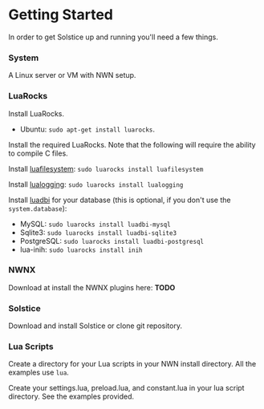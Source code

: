 # Getting Started

In order to get Solstice up and running you'll need a few things.

### System

A Linux server or VM with NWN setup.

### LuaRocks

Install LuaRocks.

* Ubuntu: `sudo apt-get install luarocks`.

Install the required LuaRocks. Note that the following will require
the ability to compile C files.

Install [luafilesystem](http://keplerproject.github.io/luafilesystem/): `sudo
luarocks install luafilesystem`

Install [lualogging](http://keplerproject.org/lualogging/): `sudo luarocks install lualogging`

Install [luadbi](https://code.google.com/p/luadbi/wiki/DBI)
for your database (this is optional, if you don't use the
`system.database`):

* MySQL: `sudo luarocks install luadbi-mysql`
* Sqlite3: `sudo luarocks install luadbi-sqlite3`
* PostgreSQL: `sudo luarocks install luadbi-postgresql`
* lua-inih: `sudo luarocks install inih`

### NWNX

Download at install the NWNX plugins here: **TODO**

### Solstice

Download and install Solstice or clone git repository.

### Lua Scripts

Create a directory for your Lua scripts in your NWN install directory.
All the examples use `lua`.

Create your settings.lua, preload.lua, and constant.lua in your lua
script directory.  See the examples provided.
